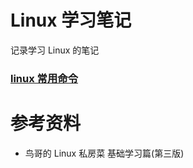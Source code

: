 # Linux 学习笔记

记录学习 Linux 的笔记









###  [linux 常用命令](./commands.md)





# 参考资料

* 鸟哥的 Linux 私房菜 基础学习篇(第三版)